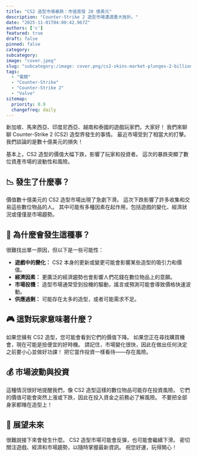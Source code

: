 ```yaml
---
title: "CS2 造型市場暴跌：市值蒸發 20 億美元"
description: "Counter-Strike 2 造型市場遭遇重大挫折。"
date: "2025-11-01T04:00:42.967Z"
authors: ['c']
featured: true
draft: false
pinned: false
category:
subcategory:
image: "cover.jpeg"
slug: "subcategory:/image: cover.png/cs2-skins-market-plunges-2-billion-market-cap-lost"
tags:
  - "電競"
  - "Counter-Strike"
  - "Counter-Strike 2"
  - "Valve"
sitemap:
  priority: 0.9
  changefreq: daily
---
```


新加坡、馬來西亞、印度尼西亞、越南和泰國的遊戲玩家們，大家好！ 我們來聊聊 Counter-Strike 2 (CS2) 造型界發生的事情。 最近市場受到了相當大的打擊。 我們談論的是數十億美元的損失！

基本上，CS2 造型的價值大幅下跌，影響了玩家和投資者。 這次的暴跌突顯了數位資產市場的波動性和風險。

## 📉 發生了什麼事？

價值數十億美元的 CS2 造型市場出現了急劇下滑。 這次下跌影響了許多收集和交易這些數位物品的人。 其中可能有多種因素在起作用，包括遊戲的變化、經濟狀況或僅僅是市場趨勢。

## 🤔 為什麼會發生這種事？

很難找出單一原因，但以下是一些可能性：

*   **遊戲中的變化：** CS2 本身的更新或變更可能會影響某些造型的吸引力和價值。
*   **經濟因素：** 更廣泛的經濟趨勢也會影響人們花錢在數位物品上的意願。
*   **市場投機：** 造型市場通常受到投機的驅動，謠言或預測可能會導致價格快速波動。
*   **供應過剩：** 可能存在太多的造型，或者可能需求不足。

## 🎮 這對玩家意味著什麼？

如果您擁有 CS2 造型，您可能會看到它們的價值下降。 如果您正在尋找購買機會，現在可能是撿便宜的好時機。 請記住，市場變化很快，因此在做出任何決定之前要小心並做好功課！ 把它當作投資一樣看待——存在風險。

## 💰 市場波動與投資

這種情況很好地提醒我們，像 CS2 造型這樣的數位物品可能存在投資風險。 它們的價值可能會突然上漲或下跌，因此在投入資金之前務必了解風險。 不要把全部身家都賭在造型上！

## 🔮 展望未來

很難說接下來會發生什麼。 CS2 造型市場可能會反彈，也可能會繼續下滑。 密切關注遊戲、經濟和市場趨勢，以隨時掌握最新資訊。 祝您好運，玩得開心！